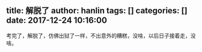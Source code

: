 title: 解脱了
author: hanlin
tags: []
categories: []
date: 2017-12-24 10:16:00
---
考完了，解脱了，仿佛出狱了一样，不出意外的糟糕，没啥，以后日子接着走，没啥。